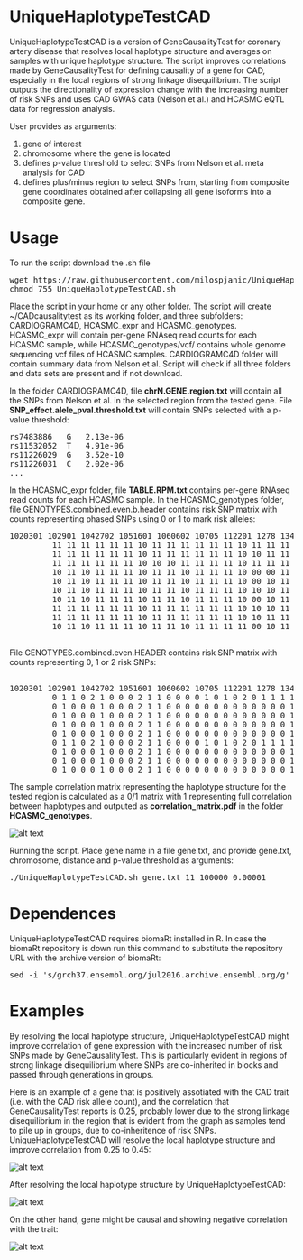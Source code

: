 # UniqueHaplotypeTestCAD

UniqueHaplotypeTestCAD is a version of GeneCausalityTest for coronary artery disease that resolves local haplotype structure and averages on samples with unique haplotype structure. The script improves correlations made by GeneCausalityTest for defining causality of a gene for CAD, especially in the local regions of strong linkage disequilibrium. The script outputs the directionality of expression change with the increasing number of risk SNPs and uses CAD GWAS data (Nelson et al.) and HCASMC eQTL data for regression analysis.

User provides as arguments:

1. gene of interest
2. chromosome where the gene is located
3. defines p-value threshold to select SNPs from Nelson et al. meta analysis for CAD 
4. defines plus/minus region to select SNPs from, starting from composite gene coordinates obtained after collapsing all gene isoforms into a composite gene.

# Usage

To run the script download the .sh file
<pre>
wget https://raw.githubusercontent.com/milospjanic/UniqueHaplotypeTestCAD/master/UniqueHaplotypeTestCAD.sh
chmod 755 UniqueHaplotypeTestCAD.sh
</pre>

Place the script in your home or any other folder. The script will create ~/CADcausalitytest as its working folder, and three subfolders: CARDIOGRAMC4D, HCASMC_expr and HCASMC_genotypes. HCASMC_expr will contain per-gene RNAseq read counts for each HCASMC sample, while HCASMC_genotypes/vcf/ contains whole genome sequencing vcf files of HCASMC samples. CARDIOGRAMC4D folder will contain summary data from Nelson et al. Script will check if all three folders and data sets are present and if not download.

In the folder CARDIOGRAMC4D, file **chrN.GENE.region.txt** will contain all the SNPs from Nelson et al. in the selected region from the tested gene. File **SNP_effect.alele_pval.threshold.txt** will contain SNPs selected with a p-value threshold:

<pre>
rs7483886	G	2.13e-06
rs11532052	T	4.91e-06
rs11226029	G	3.52e-10
rs11226031	C	2.02e-06
...
</pre>

In the HCASMC_expr folder, file **TABLE.RPM.txt** contains per-gene RNAseq read counts for each HCASMC sample. In the HCASMC_genotypes folder, file GENOTYPES.combined.even.b.header contains risk SNP matrix with counts representing phased SNPs using 0 or 1 to mark risk alleles:

<pre>
1020301 102901 1042702 1051601 1060602 10705 112201 1278 1346 1347 1369 1386 1448 1483 1497 1522 1559 1576 1587 1596 177089 1795 1923 200212 2030801 2040401 20805 2102 2109 2115 2135 2139 2161 2228 2282 2305 2356 24156 2435 2463 2477 2510 289727 2989 3003 3100203 3101801 313605 59386145 59885590 7103002 8072501 8100901 9052004 9070202 9071501 9090701 CA1401
         11 11 11 11 11 11 10 11 11 11 11 11 11 10 11 11 11 10 10 10 11 11 11 11 10 11 11 11 10 11 11 10 11 11 11 11 10 11 11 11 11 11 11 11 00 10 10 10 11 11 10 11 11 11 11 10 10 10
         11 11 11 11 11 11 10 11 11 11 11 11 11 10 10 11 11 10 10 10 11 11 11 11 10 11 11 11 10 11 11 10 11 11 11 11 10 10 11 11 11 11 11 11 00 10 10 10 11 11 10 11 11 11 11 10 10 10
         11 11 11 11 11 11 10 10 10 11 11 11 11 10 11 11 11 10 10 10 11 10 11 11 10 11 11 11 10 11 11 10 11 11 11 11 10 10 11 11 11 10 11 11 00 10 10 11 11 11 10 11 11 11 11 10 10 10
         10 11 10 11 11 11 10 11 11 10 11 11 11 10 00 00 11 10 10 00 10 10 11 00 10 11 11 11 10 10 10 10 11 11 10 11 00 10 10 11 11 11 11 11 00 10 10 10 11 11 10 10 11 11 11 10 10 10
         10 11 10 11 11 11 10 11 11 10 11 11 11 10 00 10 11 10 10 00 10 10 11 00 10 11 11 11 10 10 10 10 11 11 10 11 00 10 10 11 11 11 11 11 00 10 10 10 11 11 10 10 11 11 11 10 10 10
         10 11 10 11 11 11 10 11 11 10 11 11 11 10 10 10 11 10 10 00 10 10 11 00 10 11 11 11 10 10 10 10 11 11 10 11 00 10 10 11 11 11 11 11 00 10 10 10 11 11 10 10 11 11 11 10 10 10
         10 11 10 11 11 11 10 11 11 10 11 11 11 10 00 10 11 10 10 00 10 10 11 00 10 11 11 11 10 10 10 10 11 11 10 11 00 10 10 11 11 11 11 11 00 10 10 10 11 11 10 10 11 11 11 10 10 10
         11 11 11 11 11 11 10 11 11 11 11 11 11 10 10 10 11 10 10 10 11 11 11 11 10 11 11 11 10 11 11 10 11 11 11 11 10 10 11 11 11 11 11 11 00 10 10 10 11 11 10 11 11 11 11 10 10 10
         11 11 11 11 11 11 10 11 11 11 11 11 11 10 10 11 11 10 10 10 11 11 11 11 10 11 11 11 10 11 11 10 11 11 11 11 10 10 11 11 11 11 11 11 00 10 10 10 11 11 10 11 11 11 11 10 10 10
         10 11 10 11 11 11 10 11 11 10 11 11 11 11 00 10 11 10 10 00 10 10 11 00 10 11 11 11 10 10 10 10 11 11 10 11 00 10 10 ...

</pre>

File GENOTYPES.combined.even.HEADER contains risk SNP matrix with counts representing 0, 1 or 2 risk SNPs:

<pre>

1020301 102901 1042702 1051601 1060602 10705 112201 1278 1346 1347 1369 1386 1448 1483 1497 1522 1559 1576 1587 1596 177089 1795 1923 200212 2030801 2040401 20805 2102 2109 2115 2135 2139 2161 2228 2282 2305 2356 24156 2435 2463 2477 2510 289727 2989 3003 3100203 3101801 313605 59386145 59885590 7103002 8072501 8100901 9052004 9070202 9071501 9090701 CA1401
         0 1 1 0 2 1 0 0 0 2 1 1 0 0 0 0 1 0 1 0 2 0 1 1 1 1 0 1 0 1 1 0 2 2 1 0 1 1 2 1 2 0 1 1 0 1 2 1 2 0 1 0 0 1 0 1 1 0
         0 1 0 0 0 1 0 0 0 2 1 1 0 0 0 0 0 0 0 0 0 0 0 0 0 1 0 0 0 1 1 0 0 0 0 0 0 0 2 0 2 0 1 1 0 1 1 1 2 0 1 0 0 0 0 1 0 0
         0 1 0 0 0 1 0 0 0 2 1 1 0 0 0 0 0 0 0 0 0 0 0 0 0 1 0 0 0 1 1 0 0 0 0 0 0 0 2 0 2 0 1 1 0 1 1 1 2 0 1 0 0 0 0 1 0 0
         0 1 0 0 0 1 0 0 0 2 1 1 0 0 0 0 0 0 0 0 0 0 0 0 0 1 0 0 0 1 1 0 0 0 0 0 0 0 2 0 2 0 1 1 0 1 1 1 2 0 1 0 0 0 0 1 0 0
         0 1 0 0 0 1 0 0 0 2 1 1 0 0 0 0 0 0 0 0 0 0 0 0 0 1 0 0 0 1 1 0 0 0 0 0 0 0 2 0 2 0 1 1 0 1 1 1 2 0 1 0 0 0 0 1 0 0
         0 1 1 0 2 1 0 0 0 2 1 1 0 0 0 0 1 0 1 0 2 0 1 1 1 1 0 1 0 1 1 0 2 2 1 0 1 1 2 1 2 0 1 1 0 1 2 1 2 0 1 0 0 1 0 1 1 0
         0 1 0 0 0 1 0 0 0 2 1 1 0 0 0 0 0 0 0 0 0 0 0 0 0 1 0 0 0 1 1 0 0 0 0 0 0 0 2 0 2 0 1 1 0 1 1 1 2 0 1 0 0 0 0 1 0 0
         0 1 0 0 0 1 0 0 0 2 1 1 0 0 0 0 0 0 0 0 0 0 0 0 0 1 0 0 0 1 1 0 0 0 0 0 0 0 2 0 2 0 1 1 0 1 1 1 2 0 1 0 0 0 0 1 0 0
         0 1 0 0 0 1 0 0 0 2 1 1 0 0 0 0 0 0 0 0 0 0 0 0 0 1 0 0 0 1 1 0 0 0 0 0 0 0 2 0 2 0 1 1 0 1 1 1 2 0 1 0 0 0 0 1 0 0
</pre>

The sample correlation matrix representing the haplotype structure for the tested region is calculated as a 0/1 matrix with 1 representing full correlation between haplotypes and outputed as **correlation_matrix.pdf** in the folder **HCASMC_genotypes**.

![alt text](https://github.com/milospjanic/UniqueHaplotypeTestCAD/blob/master/correlation_matrix.png)

Running the script. Place gene name in a file gene.txt, and provide gene.txt, chromosome, distance and p-value threshold as arguments:

<pre>
./UniqueHaplotypeTestCAD.sh gene.txt 11 100000 0.00001
</pre>

# Dependences

UniqueHaplotypeTestCAD requires biomaRt installed in R. In case the biomaRt repository is down run this command to substitute the repository URL with the archive version of biomaRt:

<pre>
sed -i 's/grch37.ensembl.org/jul2016.archive.ensembl.org/g' UniqueHaplotypeTestCAD.sh
</pre>

# Examples

By resolving the local haplotype structure, UniqueHaplotypeTestCAD might improve correlation of gene expression with the increased number of risk SNPs made by GeneCausalityTest. This is particularly evident in regions of strong linkage disequilibrium where SNPs are co-inherited in blocks and passed through generations in groups. 

Here is an example of a gene that is positively assotiated with the CAD trait (i.e. with the CAD risk allele count), and the correlation that GeneCausalityTest reports is 0.25, probably lower due to the strong linkage disequilibrium in the region that is evident from the graph as samples tend to pile up in groups, due to co-inheritence of risk SNPs. UniqueHaplotypeTestCAD will resolve the local haplotype structure and improve correlation from 0.25 to 0.45:

![alt text](https://github.com/milospjanic/UniqueHaplotypeTestCAD/blob/master/gene1_cad_causality_test.png)

After resolving the local haplotype structure by UniqueHaplotypeTestCAD:

![alt text](https://github.com/milospjanic/UniqueHaplotypeTestCAD/blob/master/gene1_unique_haplotype_test.png)

On the other hand, gene might be causal and showing negative correlation with the trait:

![alt text](https://github.com/milospjanic/GeneCausalityTestCAD/blob/master/test29.png)
